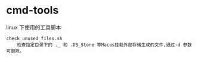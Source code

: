 # cmd-tools
linux 下使用的工具脚本

    check_unused_files.sh
        检查指定目录下的 ._ 和 .DS_Store 等Macos挂载外部存储生成的文件,通过-d 参数可删除。
    
